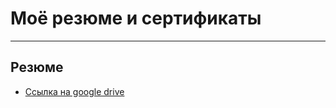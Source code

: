 # Моё резюме и сертификаты
---
## Резюме
- [Ссылка на google drive](https://drive.google.com/file/d/1PpSCPAj6y1Q2w6lJGaoPysGNqvcWjH80/view?usp=sharing)
